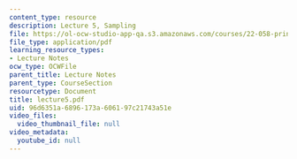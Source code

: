 ```yaml
---
content_type: resource
description: Lecture 5, Sampling
file: https://ol-ocw-studio-app-qa.s3.amazonaws.com/courses/22-058-principles-of-medical-imaging-fall-2002/96d6351a6896173a606197c21743a51e_lecture5.pdf
file_type: application/pdf
learning_resource_types:
- Lecture Notes
ocw_type: OCWFile
parent_title: Lecture Notes
parent_type: CourseSection
resourcetype: Document
title: lecture5.pdf
uid: 96d6351a-6896-173a-6061-97c21743a51e
video_files:
  video_thumbnail_file: null
video_metadata:
  youtube_id: null
---
```

